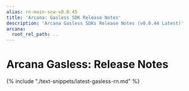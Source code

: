 ```yaml
---
alias: rn-main-scw-v0.0.45
title: 'Arcana: Gasless SDK Release Notes'
description: 'Arcana Gasless SDKs Release Notes (v0.0.44 Latest)'
arcana:
  root_rel_path: ..
---
```


# Arcana Gasless: Release Notes

{% include "./text-snippets/latest-gasless-rn.md" %}
